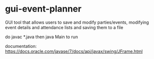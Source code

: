 # gui-event-planner
GUI tool that allows users to save and modify parties/events, modifying event details and attendance lists and saving them to a file


do javac *.java then java Main to run


documentation: https://docs.oracle.com/javase/7/docs/api/javax/swing/JFrame.html 